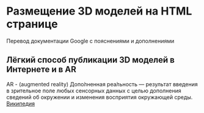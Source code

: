 # Размещение 3D моделей на HTML странице

Перевод документации Google с пояснениями и дополнениями 



## Лёгкий способ публикации 3D моделей в Интернете и в AR

AR - (augmented reality) Допо́лненная реа́льность — результат введения в зрительное поле любых сенсорных данных с целью дополнения сведений об окружении и изменения восприятия окружающей среды. [Википедия](https://www.google.com/url?sa=t&source=web&rct=j&opi=89978449&url=https://ru.wikipedia.org/wiki/%25D0%2594%25D0%25BE%25D0%25BF%25D0%25BE%25D0%25BB%25D0%25BD%25D0%25B5%25D0%25BD%25D0%25BD%25D0%25B0%25D1%258F_%25D1%2580%25D0%25B5%25D0%25B0%25D0%25BB%25D1%258C%25D0%25BD%25D0%25BE%25D1%2581%25D1%2582%25D1%258C&ved=2ahUKEwj51qrPndKGAxUOEBAIHaxsBi4QmhN6BAgtEAI&usg=AOvVaw3Hv-3Ct_9vmEVQXfB46q7L)


